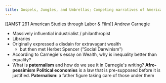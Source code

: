 ```yaml
---
title: Gospels, Jungles, and Umbrellas; Competing narratives of American Capitalism
---
```

[[AMST 291 American Studies through Labor & Film]]
Andrew Carnegie 
- Massively influential industrialist / philanthropist 
- Libraries
- Originally expressed a disdain for extravagant wealth
	- but then met Herbet Spencer ("Social Darwinism") 
- According to Carnegie's essay on Wealth, why is inequality better than equality?
- What is **paternalism** and how do we see it in Carnegie's writing?
**Afro-pessimism**
**Political economies** is a law that is pre-supposed before it is justified. 
**Paternalism**: a father figure taking care of those under them